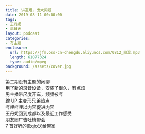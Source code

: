 ```yaml
---
title: 讲道理，出大问题
date: 2019-08-11 00:00:00
tags:
- 王丹妮
- 高日天
layout: podcast
categories:
- 冇主题
enclosure:
  url: https://jfm.oss-cn-chengdu.aliyuncs.com/0812_缩混.mp3
  length: 61077324
  type: audio/mpeg
background: /assets/cover.jpg
---
```


第二期没有主题的闲聊  
用了新的录音设备，安装了很久，有点烦  
男主播带尺度开车，频频被哔  
蹭 UP 主变形兄弟热点  
哔哩哔哩以内容促进内容  
王丹妮回到成都以及最近工作感受  
朋友圈广告吐槽带会  
7 首好听的歌qio送给带家
